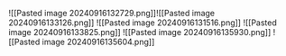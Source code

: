 ![[Pasted image 20240916132729.png]]![[Pasted image 20240916133126.png]]
![[Pasted image 20240916131516.png]]
![[Pasted image 20240916133825.png]]
![[Pasted image 20240916135930.png]]
![[Pasted image 20240916135604.png]]
